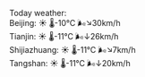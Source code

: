 Today weather:  
Beijing: ☀️ 🌡️-10°C 🌬️↘30km/h  
Tianjin: ☀️ 🌡️-11°C 🌬️↓26km/h  
Shijiazhuang: ☀️ 🌡️-11°C 🌬️↘7km/h  
Tangshan: ☀️ 🌡️-11°C 🌬️↓20km/h  
